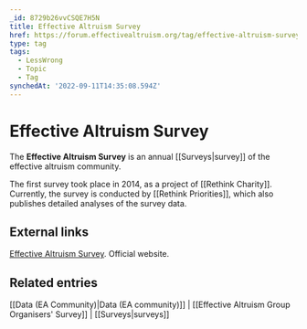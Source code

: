 ```yaml
---
_id: 8729b26vvCSQE7H5N
title: Effective Altruism Survey
href: https://forum.effectivealtruism.org/tag/effective-altruism-survey
type: tag
tags:
  - LessWrong
  - Topic
  - Tag
synchedAt: '2022-09-11T14:35:08.594Z'
---
```

# Effective Altruism Survey

The **Effective Altruism Survey** is an annual [[Surveys|survey]] of the effective altruism community.

The first survey took place in 2014, as a project of [[Rethink Charity]]. Currently, the survey is conducted by [[Rethink Priorities]], which also publishes detailed analyses of the survey data.

External links
--------------

[Effective Altruism Survey](https://rethinkpriorities.org/ea-survey). Official website.

Related entries
---------------

[[Data (EA Community)|Data (EA community)]] | [[Effective Altruism Group Organisers' Survey]] | [[Surveys|surveys]]